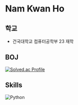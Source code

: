 # Nam Kwan Ho
## 학교
- 건국대학교 컴퓨터공학부 23 재학
## BOJ
[![Solved.ac Profile](http://mazassumnida.wtf/api/v2/generate_badge?boj=s6xybr8in)](https://solved.ac/s6xybr8in/)
## Skills
![Python](https://img.shields.io/badge/Python-3776AB.svg?&style=for-the-badge&logo=Python&logoColor=3776AB)



<!--
**s6xybr8in/s6xybr8in** is a ✨ _special_ ✨ repository because its `README.md` (this file) appears on your GitHub profile.

Here are some ideas to get you started:

- 🔭 I’m currently working on ...
- 🌱 I’m currently learning ...
- 👯 I’m looking to collaborate on ...
- 🤔 I’m looking for help with ...
- 💬 Ask me about ...
- 📫 How to reach me: ...
- 😄 Pronouns: ...
- ⚡ Fun fact: ...
-->
